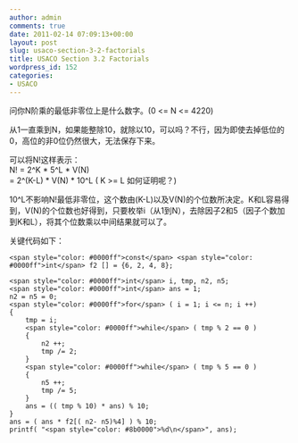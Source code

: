 ```yaml
---
author: admin
comments: true
date: 2011-02-14 07:09:13+00:00
layout: post
slug: usaco-section-3-2-factorials
title: USACO Section 3.2 Factorials
wordpress_id: 152
categories:
- USACO
---
```


问你N阶乘的最低非零位上是什么数字。(0 <= N <= 4220)

 

从1一直乘到N，如果能整除10，就除以10，可以吗？不行，因为即使去掉低位的0，高位的非0位仍然很大，无法保存下来。

 

可以将N!这样表示：      
N! = 2^K * 5^L * V(N)       
= 2^(K-L) * V(N) * 10^L ( K >= L 如何证明呢？)

 

10^L不影响N!最低非零位，这个数由(K-L)以及V(N)的个位数所决定。K和L容易得到，V(N)的个位数也好得到，只要枚举i（从1到N），去除因子2和5（因子个数加到K和L），将其个位数乘以中间结果就可以了。

 

关键代码如下：

 
    
    <span style="color: #0000ff">const</span> <span style="color: #0000ff">int</span> f2 [] = {6, 2, 4, 8};
    
    <span style="color: #0000ff">int</span> i, tmp, n2, n5;
    <span style="color: #0000ff">int</span> ans = 1;
    n2 = n5 = 0;
    <span style="color: #0000ff">for</span> ( i = 1; i <= n; i ++)
    {
    	tmp = i;
    	<span style="color: #0000ff">while</span> ( tmp % 2 == 0 )
    	{
    		n2 ++;
    		tmp /= 2;
    	}
    	<span style="color: #0000ff">while</span> ( tmp % 5 == 0 )
    	{
    		n5 ++;
    		tmp /= 5;
    	}
    	ans = (( tmp % 10) * ans) % 10;
    }
    ans = ( ans * f2[( n2- n5)%4] ) % 10;
    printf( "<span style="color: #8b0000">%d\n</span>", ans);
